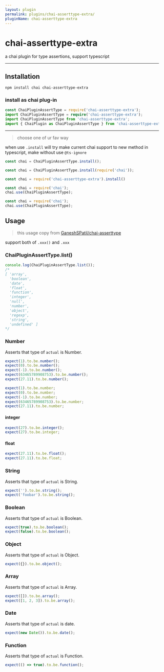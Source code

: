 ```yaml
---
layout: plugin
permalink: plugins/chai-asserttype-extra/
pluginName: chai-asserttype-extra
---
```


# chai-asserttype-extra

a chai plugin for type assertions, support typescript

---

## Installation

```
npm install chai chai-asserttype-extra
```

### install as chai plug-in

```ts
const ChaiPluginAssertType = require('chai-asserttype-extra');
import ChaiPluginAssertType = require('chai-asserttype-extra');
import ChaiPluginAssertType from 'chai-asserttype-extra';
import { ChaiPlugin as ChaiPluginAssertType } from 'chai-asserttype-extra';
```

---

> choose one of ur fav way

when use `.install` will try make current chai support to new method in typescript, make without use `@ts-ignore`

```ts
const chai = ChaiPluginAssertType.install();
```

```ts
const chai = ChaiPluginAssertType.install(require('chai'));
```

```ts
const chai = require('chai-asserttype-extra').install()
```

```ts
const chai = require('chai');
chai.use(ChaiPluginAssertType);
```

```ts
const chai = require('chai');
chai.use(ChaiPluginAssertType);
```

## Usage

> this usage copy from [GaneshSPatil/chai-asserttype](https://github.com/GaneshSPatil/chai-asserttype)

support both of `.xxx()` and `.xxx`

### ChaiPluginAssertType.list()

```ts
console.log(ChaiPluginAssertType.list());
/*
[ 'array',
  'boolean',
  'date',
  'float',
  'function',
  'integer',
  'null',
  'number',
  'object',
  'regexp',
  'string',
  'undefined' ]
*/
```

### Number
Asserts that type of `actual` is Number.

```ts
expect(1).to.be.number();
expect(0).to.be.number();
expect(-1).to.be.number();
expect(63465789908753).to.be.number();
expect(27.11).to.be.number();

expect(1).to.be.number;
expect(0).to.be.number;
expect(-1).to.be.number;
expect(63465789908753).to.be.number;
expect(27.11).to.be.number;
```

#### integer

```ts
expect(27).to.be.integer();
expect(27).to.be.integer;
```

#### float

```ts
expect(27.11).to.be.float();
expect(27.11).to.be.float;
```

### String
Asserts that type of `actual` is String.

```ts
expect('').to.be.string();
expect('foobar').to.be.string();
```

### Boolean
Asserts that type of `actual` is Boolean.

```ts
expect(true).to.be.boolean();
expect(false).to.be.boolean();
```

### Object
Asserts that type of `actual` is Object.

```ts
expect({}).to.be.object();
```

### Array
Asserts that type of `actual` is Array.

```ts
expect([]).to.be.array();
expect([1, 2, 3]).to.be.array();
```

### Date
Asserts that type of `actual` is date.

```ts
expect(new Date()).to.be.date();
```

### Function
Asserts that type of `actual` is Function.

```ts
expect(() => true).to.be.function();
```
